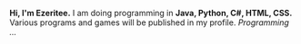 **Hi, I'm Ezeritee.**
  I am doing programming in **Java, Python, C#, HTML, CSS.**
  Various programs and games will be published in my profile.
*Programming ...*
